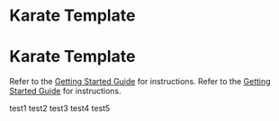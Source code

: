 # Karate Template
# Karate Template

Refer to the [Getting Started Guide](https://github.com/karatelabs/karate/wiki/Get-Started:-Maven-and-Gradle#github-template) for instructions.
Refer to the [Getting Started Guide](https://github.com/karatelabs/karate/wiki/Get-Started:-Maven-and-Gradle#github-template) for instructions.

test1
test2
test3
test4
test5